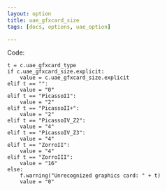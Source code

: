 ```yaml
---
layout: option
title: uae_gfxcard_size
tags: [docs, options, uae_option]

---
```


Code:

    t = c.uae_gfxcard_type
    if c.uae_gfxcard_size.explicit:
        value = c.uae_gfxcard_size.explicit
    elif t == "":
        value = "0"
    elif t == "PicassoII":
        value = "2"
    elif t == "PicassoII+":
        value = "2"
    elif t == "PicassoIV_Z2":
        value = "4"
    elif t == "PicassoIV_Z3":
        value = "4"
    elif t == "ZorroII":
        value = "4"
    elif t == "ZorroIII":
        value = "16"
    else:
        f.warning("Unrecognized graphics card: " + t)
        value = "0"

